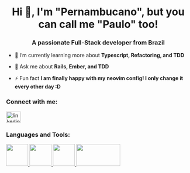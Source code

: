<h1 align="center">Hi 👋, I'm "Pernambucano", but you can call me "Paulo" too!</h1>
<h3 align="center">A passionate Full-Stack developer from Brazil</h3>

- 🌱 I’m currently learning more about **Typescript, Refactoring, and TDD**

- 💬 Ask me about **Rails, Ember, and TDD** 

- ⚡ Fun fact **I am finally happy with my neovim config! I only change it every other day :D**

<p align="left">
<h3 align="left">Connect with me:</h3>
<a href="https://linkedin.com/in/jphmf" target="blank"><img align="center" src="https://cdn.jsdelivr.net/npm/simple-icons@3.0.1/icons/linkedin.svg" alt="linkedin username" height="30" width="40" /></a>
</p>

<h3 align="left">Languages and Tools:</h3>
<p align="left">
<a href="https://rubyonrails.org/" target="_blank"> <img src="https://cdn.jsdelivr.net/gh/devicons/devicon/icons/rails/rails-plain-wordmark.svg" width=60 height=60 /> </a> 
<a href="https://www.typescriptlang.org/" target="_blank"> <img src="https://cdn.jsdelivr.net/gh/devicons/devicon/icons/typescript/typescript-original.svg" width=60 height=60/> </a>
<a href="https://emberjs.com/" target="_blank"> <img src="https://cdn.jsdelivr.net/gh/devicons/devicon/icons/ember/ember-original-wordmark.svg" width=60 height=60/> </a>
<a href="https://neovim.io/doc/user/" target="_blank"> <img src="https://github.com/neovim/neovim.github.io/blob/master/logos/neovim-logo.svg" width=120 height=60/> </a>
</p>
